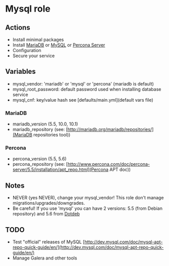 Mysql role
==========

Actions
-------

- Install minimal packages
- Install [MariaDB](https://mariadb.org) or [MySQL](http://www.mysql.com) or [Percona Server](http://www.percona.com/software/percona-server)
- Configuration
- Secure your service

Variables
---------

- mysql\_vendor: 'mariadb' or 'mysql' or 'percona' (mariadb is default)
- mysql\_root\_password: default password used when installing database service
- mysql\_cnf: key/value hash see [defaults/main.yml](default vars file)

### MariaDB

- mariadb\_version (5.5, 10.0, 10.1)
- mariadb\_repository (see: [http://mariadb.org/mariadb/repositories/](MariaDB repositories tool))

### Percona

- percona\_version (5.5, 5.6)
- percona\_repository (see: [http://www.percona.com/doc/percona-server/5.5/installation/apt_repo.html](Percona APT doc))

Notes
-----

- NEVER (yes NEVER), change your mysql\_vendor! This role don't manage migrations/upgrades/downgrades.
- Be careful! If you use 'mysql' you can have 2 versions: 5.5 (from Debian repository) and 5.6 from [Dotdeb](https://www.dotdeb.org)


TODO
----

- Test "official" releases of MySQL [http://dev.mysql.com/doc/mysql-apt-repo-quick-guide/en/](http://dev.mysql.com/doc/mysql-apt-repo-quick-guide/en/)
- Manage Galera and other tools
